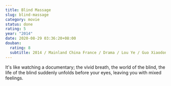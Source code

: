 ```yaml
---
title: Blind Massage
slug: blind-massage
category: movie
status: done
rating: 5
year: "2014"
date: 2020-08-29 03:36:20+08:00
douban:
  rating: 8
  subtitle: 2014 / Mainland China France / Drama / Lou Ye / Guo Xiaodong Qin Hao
---
```


It's like watching a documentary; the vivid breath, the world of the blind, the life of the blind suddenly unfolds before your eyes, leaving you with mixed feelings.
